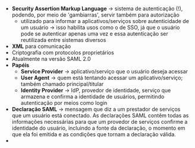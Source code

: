 * **Security Assertion Markup Language** -> sistema de autenticação (!), podendo, por meio de 'gambiarras', servir também para autorização
	* utilizado para informar a aplicativos/serviços sobre autenticidade de um usuário -> isso habilita usos como o de SSO, já que o usuário pode se autenticar apenas uma vez e essa autenticação ser reutilizada entre sistemas diversos
* **XML** para comunicação
* Criptografia com protocolos proprietários
* Atualmente na versão SAML 2.0
* **Papéis** 
	* **Service Provider** -> aplicativo/serviço que o usuário deseja acessar
	* **User Agent** -> quem está tentando acessar um aplicativo/serviço; também chamado principal/titular
	* **Identity Provider** -> IdP, provedor de identidade, serviço que armazena e confirma a identidade de usuários, permitindo autenticação por meios como login
* **Declaração SAML** -> mensagem que diz a um prestador de serviços que um usuário está conectado. As declarações SAML contêm todas as informações necessárias para que um provedor de serviços confirme a identidade do usuário, incluindo a fonte da declaração, o momento em que ela foi emitida e as condições que tornam a declaração válida.
* 
